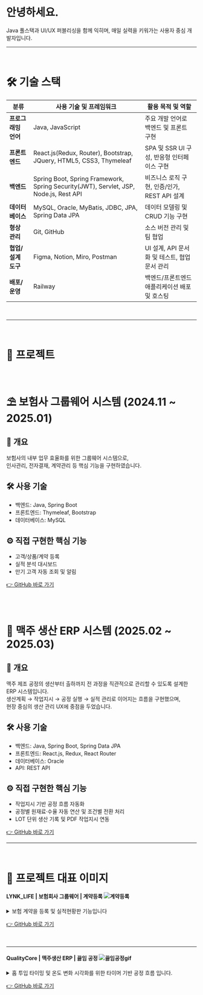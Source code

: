 # 안녕하세요.

Java 풀스택과 UI/UX 퍼블리싱을 함께 익히며, 매일 실력을 키워가는 사용자 중심 개발자입니다.

<hr/><br/>

# 🛠 기술 스택

| 분류         | 사용 기술 및 프레임워크                                           | 활용 목적 및 역할                        |
|--------------|--------------------------------------------------------------------|------------------------------------------|
| **프로그래밍 언어** | Java, JavaScript                                                  | 주요 개발 언어로 백엔드 및 프론트 구현  |
| **프론트엔드**     | React.js(Redux, Router), Bootstrap, JQuery, HTML5, CSS3, Thymeleaf | SPA 및 SSR UI 구성, 반응형 인터페이스 구현  |
| **백엔드**         | Spring Boot, Spring Framework, Spring Security(JWT), Servlet, JSP, Node.js, Rest API | 비즈니스 로직 구현, 인증/인가, REST API 설계 |
| **데이터베이스**   | MySQL, Oracle, MyBatis, JDBC, JPA, Spring Data JPA              | 데이터 모델링 및 CRUD 기능 구현    |
| **형상 관리**      | Git, GitHub                                                      | 소스 버전 관리 및 팀 협업    |
| **협업/설계 도구** | Figma, Notion, Miro, Postman                                     | UI 설계, API 문서화 및 테스트, 협업 문서 관리 |
| **배포/운영**      | Railway                                                         | 백엔드/프론트엔드 애플리케이션 배포 및 호스팅 |





<br/><hr/><br/>

# 📂  프로젝트

<br/>

# ⛱️ 보험사 그룹웨어 시스템 (2024.11 ~ 2025.01)


## 📌 개요

보험사의 내부 업무 효율화를 위한 그룹웨어 시스템으로,  
인사관리, 전자결재, 계약관리 등 핵심 기능을 구현하였습니다.

## 🛠 사용 기술

- 백엔드: Java, Spring Boot
- 프론트엔드: Thymeleaf, Bootstrap
- 데이터베이스: MySQL

## ⚙️ 직접 구현한 핵심 기능

- 고객/상품/계약 등록
- 실적 분석 대시보드
- 만기 고객 자동 조회 및 알림
  
[👉 GitHub 바로 가기](https://github.com/rlaskarb/LYNK_LIFE)





##
<br/>

# 🍺 맥주 생산 ERP 시스템 (2025.02 ~ 2025.03)

## 📌 개요

맥주 제조 공정의 생산부터 출하까지 전 과정을 직관적으로 관리할 수 있도록 설계한 ERP 시스템입니다.  
생산계획 → 작업지시 → 공정 실행 → 실적 관리로 이어지는 흐름을 구현했으며,  
현장 중심의 생산 관리 UX에 중점을 두었습니다.


## 🛠 사용 기술

- 백엔드: Java, Spring Boot, Spring Data JPA
- 프론트엔드: React.js, Redux, React Router
- 데이터베이스: Oracle
- API: REST API

## ⚙️ 직접 구현한 핵심 기능

- 작업지시 기반 공정 흐름 자동화  
- 공정별 원재료·수율 자동 연산 및 조건별 전환 처리  
- LOT 단위 생산 기록 및 PDF 작업지시 연동

[👉 GitHub 바로 가기 ](https://github.com/rlaskarb/QualityCore)  

<hr/> <br/>

# 📸 프로젝트 대표 이미지


#### LYNK_LIFE | 보험회사 그룹웨어 | 계약등록 ![계약등록](https://github.com/user-attachments/assets/c66060b3-a93c-47b9-8061-1d6b2e305aa6)
<details>
<summary>보험 계약을 등록 및 실적현황판 기능입니다</summary>

  <br/>
  
📄 보험 계약을 등록하는 기능입니다.  
사전에 등록된 **상품 정보, 고객 정보, 설계사 정보**를 불러와  
작업자가 직접 입력하는 실수를 최소화하고,  
등록된 계약은 **홈 화면 실적 현황판에 실시간으로 반영**되어  
**계약 금액과 계약 건수**를 바로 확인할 수 있습니다.

</details>

[👉 GitHub 바로 가기](https://github.com/rlaskarb/LYNK_LIFE)

<br/><hr/>

#### QualityCore | 맥주생산 ERP | 끓임 공정 ![끓임공정gif](https://github.com/user-attachments/assets/cb385815-b42e-4291-8ce5-40462a2a9556)
<details>
<summary>홉 투입 타이밍 및 온도 변화 시각화를 위한 타이머 기반 공정 흐름 입니다.</summary>

  <br/> 

🔥 끓임공정은 여과된 맥즙에 홉을 투입한 후, 고온에서 끓이는 단계입니다.

공정은 설정된 온도에 도달하면 모달창이 표시되며, 사용자가 확인하면 끓임공정이 시작됩니다.<br/>
온도 변화는 타이머 기반 구조로 설계되어, 끓임 설비의 온도 변화를 실시간으로 시각화할 수 있도록 구성했습니다.<br/>

초기 워트량은 **여과공정에서 최종 회수된 워트량을 기준** 으로 자동 설정되며,<br/>
홉 투입 정보는 **작업지시서에 등록된 자재 정보를 기반** 으로 자동 불러옵니다.<br/>
첫 번째와 두 번째 홉의 투입량이 자동으로 입력되어, 작업자는 이를  확인할 수 있습니다.<br/>

끓임 종료 시, **끓임 손실량(초기 워트량의 5%)이 자동 계산되어 표시되며** ,<br/>
최종 끓임 후 워트량은 초기 워트량 - 끓임 손실량으로 실시간 산출되어 업데이트됩니다.<br/>

이 과정을 통해 작업자는 홉 투입 시점과 수율 변화 상황을 직관적으로 파악할 수 있습니다.

</details>

[👉 GitHub 바로 가기 ](https://github.com/rlaskarb/QualityCore)  

<br/>


